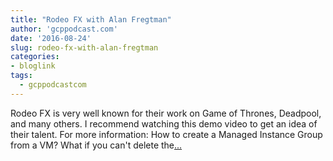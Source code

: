 ```yaml
---
title: "Rodeo FX with Alan Fregtman"
author: 'gcppodcast.com'
date: '2016-08-24'
slug: rodeo-fx-with-alan-fregtman
categories:
- bloglink
tags:
  - gcppodcastcom
---
```


Rodeo FX is very well known for their work on Game of Thrones, Deadpool, and many others. I recommend watching this demo video to get an idea of their talent. For more information: How to create a Managed Instance Group from a VM? What if you can't delete the[... <i class="fas fa-external-link-alt"></i>](https://www.gcppodcast.com/post/episode-40-rodeofx-with-alan-fregtman/)

